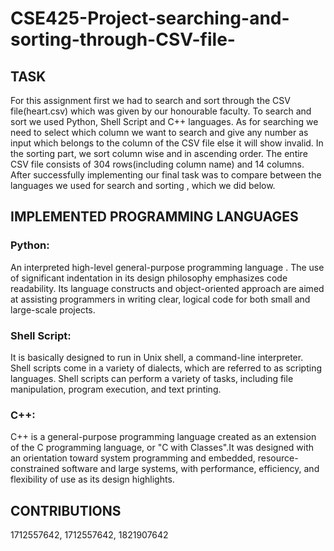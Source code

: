 # CSE425-Project-searching-and-sorting-through-CSV-file-

## TASK 
For this assignment first we had to search and sort through the CSV file(heart.csv) which
was given by our honourable faculty. To search and sort we used Python, Shell Script and
C++ languages. As for searching we need to select which column we want to search and
give any number as input which belongs to the column of the CSV file else it will show
invalid. In the sorting part, we sort column wise and in ascending order. The entire CSV
file consists of 304 rows(including column name) and 14 columns. After successfully
implementing our final task was to compare between the languages we used for search
and sorting , which we did below.

## IMPLEMENTED PROGRAMMING LANGUAGES
### Python: 
An interpreted high-level general-purpose programming language . The use of
significant indentation in its design philosophy emphasizes code readability. Its language
constructs and object-oriented approach are aimed at assisting programmers in writing clear,
logical code for both small and large-scale projects.

### Shell Script: 
It is basically designed to run in Unix shell, a command-line interpreter.
Shell scripts come in a variety of dialects, which are referred to as scripting languages.
Shell scripts can perform a variety of tasks, including file manipulation, program
execution, and text printing.

### C++: 
C++ is a general-purpose programming language created as an extension of the C
programming language, or "C with Classes".It was designed with an orientation toward
system programming and embedded, resource-constrained software and large systems,
with performance, efficiency, and flexibility of use as its design highlights.

## CONTRIBUTIONS
1712557642, 1712557642, 1821907642
